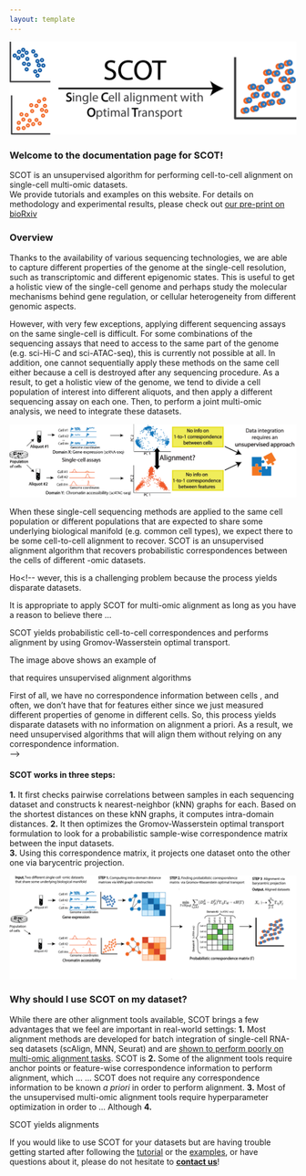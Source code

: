 ```yaml
---
layout: template
---
```


![](assets/SCOT_logo.png)

### Welcome to the documentation page for SCOT! <br>

SCOT is an unsupervised algorithm for performing cell-to-cell alignment on single-cell multi-omic datasets. <br>
We provide tutorials and examples on this website. For details on methodology and experimental results, please check out [our pre-print on bioRxiv](https://www.biorxiv.org/content/10.1101/2020.04.28.066787v2.full)

### Overview
Thanks to the availability of various sequencing technologies, we are able to capture different properties of the genome at the single-cell resolution, such as transcriptomic and different epigenomic states. This is useful to get a holistic view of the single-cell genome and perhaps study the molecular mechanisms behind gene regulation, or cellular heterogeneity from different genomic aspects. <br>

However, with very few exceptions, applying different sequencing assays on the same single-cell is difficult. For some combinations of the sequencing assays that need to access to the same part of the genome (e.g. sci-Hi-C and sci-ATAC-seq), this is currently not possible at all. In addition, one cannot sequentially apply these methods on the same cell either because a cell is destroyed after any sequencing procedure. As a result, to get a holistic view of the genome, we tend to divide a cell population of interest into different aliquots, and then apply a different sequencing assay on each one. Then, to perform a joint multi-omic analysis, we need to integrate these datasets. 

![](assets/problem.png)

When these single-cell sequencing methods are applied to the same cell population or different populations that are expected to share some underlying biological manifold (e.g. common cell types), we expect there to be some cell-to-cell alignment to recover. SCOT is an unsupervised alignment algorithm that recovers probabilistic correspondences between the cells of different -omic datasets. 

Ho<!-- wever, this is a challenging problem because the process yields disparate datasets.


 It is appropriate to apply SCOT for multi-omic alignment as long as you have a reason to believe there ... 

SCOT yields probabilistic cell-to-cell correspondences and performs alignment by using Gromov-Wasserstein optimal transport.  


The image above shows an example of 

that requires unsupervised alignment algorithms 

First of all, we have no correspondence information between cells , and often, we don’t have that for features either since we just measured different properties of genome in different cells.  So, this process yields disparate datasets with no information on alignment a priori. As a result, we need unsupervised algorithms that will align them without relying on any correspondence information.
 <br>
 -->
#### SCOT works in three steps:  
**1.** It first checks pairwise correlations between samples in each sequencing dataset and constructs k nearest-neighbor (kNN) graphs for each. Based on the shortest distances on these kNN graphs, it computes intra-domain distances.
**2.** It then optimizes the Gromov-Wasserstein optimal transport formulation to look for a probabilistic sample-wise correspondence matrix between the input datasets.  
**3.** Using this correspondence matrix, it projects one dataset onto the other one via barycentric projection.  

![](assets/method_overview.png)

### Why should I use SCOT on my dataset?
While there are other alignment tools available, SCOT brings a few advantages that we feel are important in real-world settings:
**1.** Most alignment methods are developed for batch integration of single-cell RNA-seq datasets (scAlign, MNN, Seurat) and are [shown to perform poorly on multi-omic alignment tasks](). SCOT is 
**2.** Some of the alignment tools require anchor points or feature-wise correspondence information to perform alignment, which ... ... SCOT does not require any correspondence information to be known *a priori* in order to perform alignment.
**3.** Most of the unsupervised multi-omic alignment tools require hyperparameter optimization in order to ... Although 
**4.** 

SCOT yields alignments 

If you would like to use SCOT for your datasets but are having trouble getting started after following the [tutorial](rsinghlab.github.io/SCOT/tutorial) or the [examples](rsinghlab.github.io/SCOT/examples), or have questions about it, please do not hesitate to [**contact us**](rsinghlab.github.io/SCOT/contact)!





